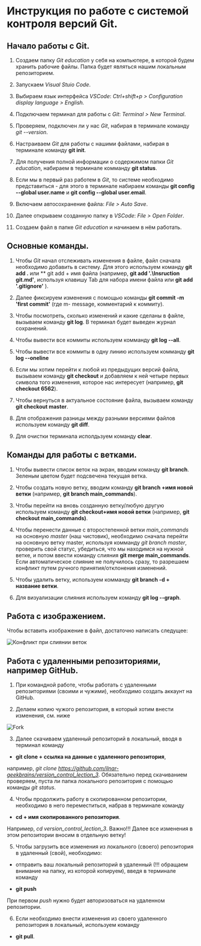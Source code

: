 # Инструкция по работе с системой контроля версий Git.

## Начало работы с Git.

1. Создаем папку *Git education* у себя на компьютере, в которой будем хранить рабочие файлы. 
Папка будет являться нашим локальным репозиторием.

2. Запускаем *Visual Stuio Code*.

3. Выбираем язык интерфейса *VSCode*: *Ctrl+shift+p > Configuration display language > English.*

4. Подключаем терминал для работы с *Git*: *Terminal > New Terminal*.

5. Проверяем, подключен ли у нас *Git*, набирая в терминале  команду *git --version*.

6. Настраиваем *Git* для работы с нашими файлами, набирая в терминале команду **git init**.

7. Для получения полной информации о содержимом папки *Git education*, набираем в терминале комманду **git status**.

8. Если мы в первый раз работем в *Git*, то системе необходимо представиться - для этого в терминале набираем команды 
**git config --global user.name** и **git config --global user.email**.

9. Включаем автосохранение файла: *File > Auto Save*.

10. Далее открываем созданную папку в *VSCode*: *File > Open Folder*.

11. Создаем файл в папке *Git education* и начинаем в нём работать.

## Основные команды.

1. Чтобы *Git* начал отслеживать изменения в файле, файл сначала необходимо добавить в систему.
Для этого используем команду **git add .** или ** git add + имя файла (например, **git add '.\Insruction git.md'**, используя клавишу Tab для набора имени файла или **git add '.gitignore'** ).

2. Далее фиксируем изменения с помощью команды 
**git commit -m 'first commit'** (где m- message, комментарий к коммиту).

3. Чтобы посмотреть, сколько изменений и какие сделаны в файле, вызываем команду
**git log**. В терминал будет выведен журнал сохранений.

4. Чтобы вывести все коммиты используем комманду **git log --all**.

5. Чтобы вывести все коммиты в одну линию используем комманду **git log --oneline**

6. Если мы хотим перейти к любой из предыдущих версий файла, вызываем команду
**git checkout** и добавляем к ней четыре первых символа того изменения, которое нас интересует (например, **git checkout 6562**).

7. Чтобы вернуться в актуальное состояние файла, вызываем команду 
**git checkout master**.

8. Для отображения разницы между разными версиями файлов используем команду
**git diff**.

9. Для очистки терминала исполдьзуем команду **clear**.

## Команды для работы с ветками.

1. Чтобы вывести список веток на экран, вводим команду **git branch**. Зеленым цветом будет подсвечена текущая ветка.

2. Чтобы создать новую ветку, вводим команду **git branch +имя новой ветки** (например, **git branch main_commands**).

3. Чтобы перейти на вновь созданную ветку/любую другую используем команду **git checkout+имя новой ветки** (например, **git checkout main_commands)**.

4. Чтобы перенести данные с второстепенной ветки *main_commands* на основную *master* (наш чистовик), необходимо сначала перейти на основную ветку master, используя комманду *git branch master*, проверить свой статус, убедиться, что мы находимся на нужной ветке, и потом ввести команду слияния **git merge main_commands**. Если автоматическое слияние не получилось сразу, то разрешаем конфликт путем ручного принятия/отклонения изменений.

5. Чтобы удалить ветку, используем комманду **git branch -d + название ветки**.

6. Для визуализации слияния используем команду **git log --graph**.

## Работа с изображением.

Чтобы вставить изображение в файл, достаточно написать следущее:

![Конфликт при слиянии веток](Конфликт.JPG)

## Работа с удаленными репозиториями, например GitHub.

1. При командной работе, чтобы работать с удаленными репозиториями (своими и чужими), необходимо создать аккаунт на GitHub.

2. Делаем копию чужого репозитория, в который хотим внести изменения, см. ниже

![Fork](Fork.png)

3. Далее скачиваем удаленный репозиторий в локальный, вводя в терминал команду

 - **git clone + ссылка на данные с удаленного репозитория**,

например, *git clone https://github.com/ilnar-geekbrains/version_control_lection_3*.
Обязательно перед скачиванием проверяем, пуста ли папка локального репозитория с помощью команды *git status*.

4. Чтобы продолжить работу в скопированном репозитории, необходимо в него переместиться, набрав в терминале команду

-  **cd + имя скопированного репозитория**.

Например, *cd version_control_lection_3*. Важно!!! Далее все изменения в этом репозитории вносим в отдельную ветку!

5. Чтобы загрузить все изменения из локального (своего) репозитория в удаленный (свой), необходимо:

- отправить ваш локальный репозиторий в удаленный (!!! обращаем внимание на папку, из которой копируем), введя в терминале команду

- **git push**

При первом *push* нужно будет авторизоваться на удаленном репозитории.

6. Если необходимо внести изменения из своего удаленного репозитория в локальный, используем команду

- **git pull**.

